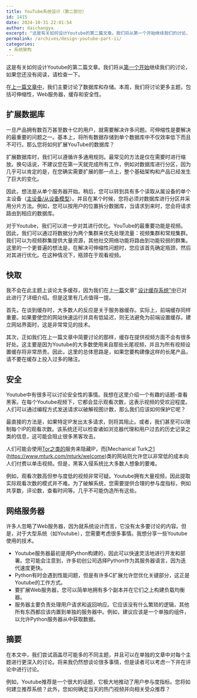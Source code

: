 ```yaml
---
title: YouTube系统设计（第二部分）
id: 1415
date: 2024-10-31 22:01:54
author: daichangya
excerpt: "这是有关如何设计Youtube的第二篇文章。我们将从第一个开始继续我们的讨论， 如果您还没有阅读，请检查一下。在上一篇文章中，我们主要讨论了数据库和存储。本周，我们将讨论更多主题，包括可伸缩性，Web服务器，缓存和安全性。扩展数据库一旦产品拥有数百万甚至数十亿的用户，就需要解决许多问题。可伸缩性是要"
permalink: /archives/design-youtube-part-ii/
categories:
 - 系统架构
---
```


这是有关如何设计Youtube的第二篇文章。我们将从[第一个开始](https://blog.jsdiff.com/archives/design-youtube-part/)继续我们的讨论， 如果您还没有阅读，请检查一下。

在[上一篇文章中](https://blog.jsdiff.com/archives/design-youtube-part/)，我们主要讨论了数据库和存储。本周，我们将讨论更多主题，包括可伸缩性，Web服务器，缓存和安全性。  

扩展数据库
-----

一旦产品拥有数百万甚至数十亿的用户，就需要解决许多问题。可伸缩性是要解决的最重要的问题之一。基本上，将所有数据存储到单个数据库中不仅效率低下而且不可行。那么您将如何扩展YouTube的数据库？

扩展数据库时，我们可以遵循许多通用规则。最常见的方法是仅在需要时进行缩放。换句话说，不建议您在第一天就完成所有工作，例如对数据库进行分区，因为几乎可以肯定的是，在您确实需要扩展的那一点上，整个基础架构和产品已经发生了巨大的变化。

因此，想法是从单个服务器开始。稍后，您可以转到具有多个读取从属设备的单个主设备（[主设备/从设备模型](https://en.wikipedia.org/wiki/Master/slave_(technology))）。并且在某个时候，您将必须对数据库进行分区并采用分片方法。例如，您可以按用户的位置拆分数据库，当请求到来时，您会将请求路由到相应的数据库。

对于Youtube，我们可以进一步对其进行优化。YouTube的最重要功能是视频。因此，我们可以通过将数据分为两个集群来优先处理流量：视频集群和常规集群。我们可以为视频群集提供大量资源，其他社交网络功能将路由到功能较弱的群集。这里的一个更普遍的想法是，在解决可伸缩性问题时，您应该首先确定瓶颈，然后对其进行优化。在这种情况下，瓶颈在于观看视频。

快取
--

我不会在此主题上谈论太多缓存，因为我们在上[一篇](https://blog.jsdiff.com/archives/design-a-cache-system/)文章“ [设计缓存系统”中](https://blog.jsdiff.com/archives/design-a-cache-system/)已对此进行了详细介绍。但是这里有几点值得一提。

首先，在谈到缓存时，大多数人的反应是关于服务器缓存。实际上，前端缓存同样重要。如果要使您的网站快速运行并具有低延迟，则无法避免为前端设置缓存。建立网站界面时，这是非常常见的技术。

其次，正如我们在上一篇文章中简要讨论的那样，缓存在提供视频方面不会有很多好处。这主要是因为Youtube的大多数使用来自那些长尾视频，并且为所有视频设置缓存将非常昂贵。因此，这里的总体思路是，如果您要构建像这样的长尾产品，请不要在缓存上投入过多的赌注。

安全
--

Youtube中有很多可以讨论安全性的事情。我想在这里介绍一个有趣的话题-查看黑客。在每个Youtube视频下，它都会显示观看次数，这表示视频的受欢迎程度。人们可以通过编程方式发送请求以破解视图计数，那么我们应该如何保护它呢？

最直接的方法是，如果特定IP发出太多请求，则将其阻止。或者，我们甚至可以限制每个IP的观看次数。该系统还可以检查诸如浏览器代理和用户过去的历史记录之类的信息，这可能会阻止很多黑客攻击。

人们可能会使用[Tor之类的](https://en.wikipedia.org/wiki/Tor_(anonymity_network))服务来隐藏IP，而[Mechanical Turk之](https://www.mturk.com/mturk/welcome)类的网站则允许您以非常低的成本向人们付费以单击视频。但是，黑客入侵系统比大多数人想象的要难。

例如，观看次数高但参与度低的视频非常可疑。Youtube拥有大量视频，因此提取实际观看次数的模式并不难。为了破解系统，您需要提供合理的参与度指标，例如共享数，评论数，查看时间等。几乎不可能伪造所有这些。

网络服务器
-----

许多人忽略了Web服务器，因为就系统设计而言，它没有太多要讨论的内容。但是，对于大型系统（如Youtube），您需要考虑很多事情。我想分享一些Youtube使用的技术。

*   Youtube服务器最初是用Python构建的，因此可以快速灵活地进行开发和部署。您可能会注意到，许多初创公司选择Python作为其服务器语言，因为迭代速度更快。
*   Python有时会遇到性能问题，但是有许多C扩展允许您优化关键部分，这正是Youtube的工作方式。
*   要扩展Web服务器，您可以简单地拥有多个副本并在它们之上构建负载均衡器。
*   服务器主要负责处理用户请求和返回响应。它应该没有什么繁琐的逻辑，其他所有东西都应该内置到单独的服务器中。例如，建议应该是一个单独的组件，以允许Python服务器从中获取数据。

摘要
--

在本文中，我们尝试涵盖尽可能多的不同主题，并且可以在单独的文章中对每个主题进行更深入的讨论。将来我仍然想谈论很多事情，但是读者可以考虑一下并在评论中进行讨论。

例如，Youtube推荐是一个很大的话题，它极大地推动了用户参与度指标。您将如何建立推荐系统？此外，您如何确定当天的热门视频并向相关受众推荐？